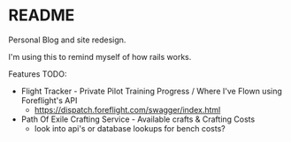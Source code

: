 # README

Personal Blog and site redesign.

I'm using this to remind myself of how rails works.

Features TODO:
- Flight Tracker - Private Pilot Training Progress / Where I've Flown using Foreflight's API
  - https://dispatch.foreflight.com/swagger/index.html
- Path Of Exile Crafting Service - Available crafts & Crafting Costs
  - look into api's or database lookups for bench costs?
